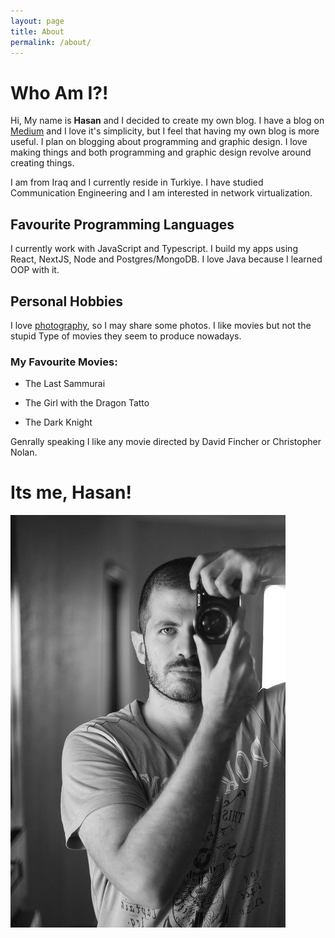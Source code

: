 ```yaml
---
layout: page
title: About
permalink: /about/
---
```


# Who Am I?!

Hi,
My name is **Hasan** and I decided to create my own blog. I have a blog on [Medium](https://hasan-alsulaiman.medium.com/) and I
love it's simplicity, but I feel that having my own blog is more useful. I plan on blogging about programming and graphic design. I love making things and both programming and graphic design revolve around creating things.

I am from Iraq and I currently reside in Turkiye. I have studied Communication Engineering and I am interested in network virtualization.

## Favourite Programming Languages

I currently work with JavaScript and Typescript. I build my apps using React, NextJS, Node and Postgres/MongoDB.
I love Java because I learned OOP with it.

## Personal Hobbies

I love [photography](https://www.instagram.com/meekanik/), so I may share some photos. I like movies but not the stupid
Type of movies they seem to produce nowadays.

### My Favourite Movies:

- The Last Sammurai

- The Girl with the Dragon Tatto

- The Dark Knight

Genrally speaking I like any movie directed by David Fincher or Christopher Nolan.

# Its me, Hasan!

![this is me](assets/me.jpg)
